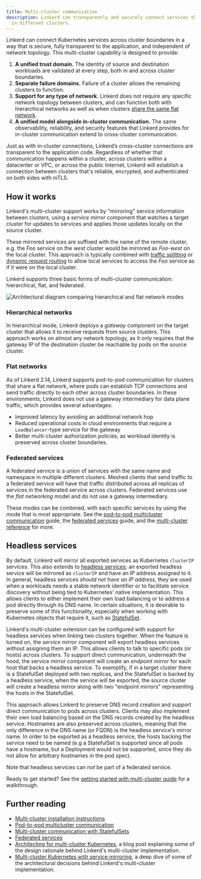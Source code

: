 ```yaml
---
title: Multi-cluster communication
description: Linkerd can transparently and securely connect services that are running
  in different clusters.
---
```


Linkerd can connect Kubernetes services across cluster boundaries in a way that
is secure, fully transparent to the application, and independent of network
topology. This multi-cluster capability is designed to provide:

1. **A unified trust domain.** The identity of source and destination workloads
   are validated at every step, both in and across cluster boundaries.
2. **Separate failure domains.** Failure of a cluster allows the remaining
   clusters to function.
3. **Support for any type of network.** Linkerd does not require any specific
   network topology between clusters, and can function both with hierarchical
   networks as well as when clusters [share the same flat
   network](#flat-networks).
4. **A unified model alongside in-cluster communication.** The same
   observability, reliability, and security features that Linkerd provides for
   in-cluster communication extend to cross-cluster communication.

Just as with in-cluster connections, Linkerd’s cross-cluster connections are
transparent to the application code. Regardless of whether that communication
happens within a cluster, across clusters within a datacenter or VPC, or across
the public Internet, Linkerd will establish a connection between clusters
that's reliable, encrypted, and authenticated on both sides with mTLS.

## How it works

Linkerd's multi-cluster support works by "mirroring" service information between
clusters, using a *service mirror* component that watches a target cluster for
updates to services and applies those updates locally on the source cluster.

These mirrored services are suffixed with the name of the remote cluster, e.g.
the *Foo* service on the *west* cluster would be mirrored as *Foo-west* on the
local cluster. This approach is typically combined with [traffic
splitting](../traffic-split/) or [dynamic request routing](../request-routing/)
to allow local services to access the *Foo* service as if it were on the local
cluster.

Linkerd supports three basic forms of multi-cluster communication: hierarchical,
flat, and federated.

![Architectural diagram comparing hierarchical and flat network modes](/docs/images/multicluster/flat-network.png)

### Hierarchical networks

In hierarchical mode, Linkerd deploys a *gateway* component on the target
cluster that allows it to receive requests from source clusters. This approach
works on almost any network topology, as it only requires that the gateway IP of
the destination cluster be reachable by pods on the source cluster.

### Flat networks

As of Linkerd 2.14, Linkerd supports pod-to-pod communication for clusters that
share a flat network, where pods can establish TCP connections and send traffic
directly to each other across cluster boundaries. In these environments, Linkerd
does not use a gateway intermediary for data plane traffic, which provides
several advantages:

* Improved latency by avoiding an additional network hop
* Reduced operational costs in cloud environments that require a
  `LoadBalancer`-type service for the gateway
* Better multi-cluster authorization policies, as workload identity
  is preserved across cluster boundaries.

### Federated services

A federated service is a union of services with the same name and namespace
in multiple different clusters. Meshed clients that send traffic to a federated
service will have that traffic distributed across all replicas of services in
the federated service across clusters. Federated services use the *flat
networking* model and do not use a gateway intermediary.

These modes can be combined, with each specific services by using the mode that
is most appropriate. See the
[pod-to-pod multicluster communication](../../tasks/pod-to-pod-multicluster/)
guide, the [federated services](../../tasks/federated-services/) guide, and the
[multi-cluster reference](../../reference/multicluster/) for more.

## Headless services

[headless-svc]: https://kubernetes.io/docs/concepts/services-networking/service/#headless-services
[stateful-set]: https://kubernetes.io/docs/concepts/workloads/controllers/statefulset/

By default, Linkerd will mirror all exported services as Kubernetes `clusterIP`
services. This also extends to [headless services][headless-svc]; an exported
headless service will be mirrored as `clusterIP` and have an IP address
assigned to it. In general, headless services _should not have an IP address_,
they are used when a workloads needs a stable network identifier or to
facilitate service discovery without being tied to Kubernetes' native
implementation. This allows clients to either implement their own load
balancing or to address a pod directly through its DNS name. In certain
situations, it is desirable to preserve some of this functionality, especially
when working with Kubernetes objects that require it, such as
[StatefulSet][stateful-set].

Linkerd's multi-cluster extension can be configured with support for headless
services when linking two clusters together. When the feature is turned on, the
*service mirror* component will export headless services without assigning them
an IP. This allows clients to talk to specific pods (or hosts) across clusters.
To support direct communication, underneath the hood, the service mirror
component will create an *endpoint mirror* for each host that backs a headless
service. To exemplify, if in a target cluster there is a StatefulSet deployed
with two replicas, and the StatefulSet is backed by a headless service, when
the service will be exported, the source cluster will create a headless mirror
along with two "endpoint mirrors" representing the hosts in the StatefulSet.

This approach allows Linkerd to preserve DNS record creation and support direct
communication to pods across clusters. Clients may also implement their own
load balancing based on the DNS records created by the headless service.
Hostnames are also preserved across clusters, meaning that the only difference
in the DNS name (or FQDN) is the headless service's mirror name. In order to be
exported as a headless service, the hosts backing the service need to be named
(e.g a StatefulSet is supported since all pods have a hostname, but a
Deployment would not be supported, since they do not allow for arbitrary
hostnames in the pod spec).

Note that headless services can *not* be part of a federated service.

Ready to get started? See the [getting started with multi-cluster
guide](../../tasks/multicluster/) for a walkthrough.

## Further reading

* [Multi-cluster installation instructions](../../tasks/installing-multicluster/)
* [Pod-to-pod multicluster communication](../../tasks/pod-to-pod-multicluster/)
* [Multi-cluster communication with StatefulSets](../../tasks/multicluster-using-statefulsets/)
* [Federated services](../../tasks/federated-services/)
* [Architecting for multi-cluster
  Kubernetes](/2020/02/17/architecting-for-multicluster-kubernetes/), a blog
  post explaining some of the design rationale behind Linkerd's multi-cluster
  implementation.
* [Multi-cluster Kubernetes with service
  mirroring](/2020/02/25/multicluster-kubernetes-with-service-mirroring/), a
  deep dive of some of the architectural decisions behind Linkerd's
  multi-cluster implementation.
